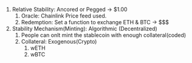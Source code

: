 1. Relative Stability: Ancored or Pegged -> $1.00
    1. Oracle: Chainlink Price feed used.
    2. Redemption: Set a function to exchange ETH & BTC -> $$$
2. Stability Mechanism(Minting): Algorithmic (Decentralized)
    1. People can onlt mint the stablecoin with enough collateral(coded)
    2. Collateral: Exogenous(Crypto)
        1. wETH
        2. wBTC


